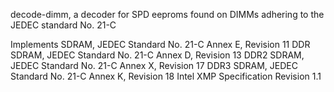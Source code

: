 decode-dimm, a decoder for SPD eeproms found on DIMMs adhering to
the JEDEC standard No. 21-C

Implements
SDRAM, JEDEC Standard No. 21-C Annex E, Revision 11
DDR SDRAM, JEDEC Standard No. 21-C Annex D, Revision 13
DDR2 SDRAM, JEDEC Standard No. 21-C Annex X, Revision 17
DDR3 SDRAM, JEDEC Standard No. 21-C Annex K, Revision 18
Intel XMP Specification Revision 1.1
